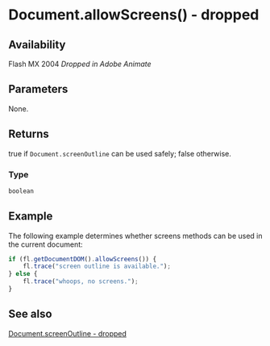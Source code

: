 # Document.allowScreens() - dropped

## Availability

Flash MX 2004
*Dropped in Adobe Animate*

## Parameters

None.

## Returns

true if `Document.screenOutline` can be used safely; false otherwise.

### Type

```typescript
boolean
```

## Example

The following example determines whether screens methods can be used in the current document:

```javascript
if (fl.getDocumentDOM().allowScreens()) {
    fl.trace("screen outline is available.");
} else {
    fl.trace("whoops, no screens.");
}
```

## See also

[Document.screenOutline - dropped](../Document_object/Document410.md)
